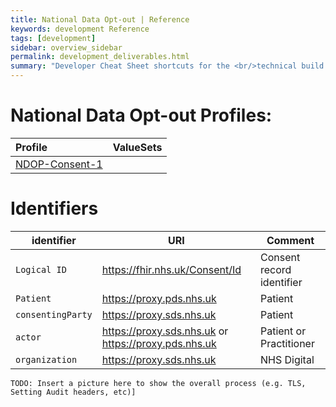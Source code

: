 ```yaml
---
title: National Data Opt-out | Reference
keywords: development Reference
tags: [development]
sidebar: overview_sidebar
permalink: development_deliverables.html
summary: "Developer Cheat Sheet shortcuts for the <br/>technical build of National Data Opt-out API."
---
```


# National Data Opt-out Profiles:

| Profile | ValueSets |
| :--------- |:-------- |
| [NDOP-Consent-1](https://simplifier.net/TestNationalOptOutPr/NDOP-Consent-1xml) | 

# Identifiers #

| identifier | URI | Comment |
|--------------------------------------------|----------|----|
| `Logical ID` | https://fhir.nhs.uk/Consent/Id | Consent record identifier |
| `Patient` | https://proxy.pds.nhs.uk | Patient |
| `consentingParty` | https://proxy.sds.nhs.uk | Patient |
|`actor`|https://proxy.sds.nhs.uk or https://proxy.pds.nhs.uk | Patient or Practitioner|
|`organization`|https://proxy.sds.nhs.uk |NHS Digital|


```
TODO: Insert a picture here to show the overall process (e.g. TLS, Setting Audit headers, etc)]
```
